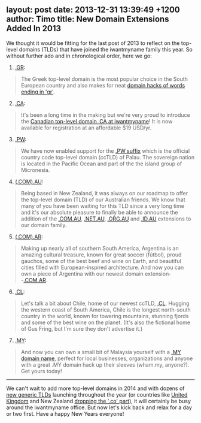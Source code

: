 layout: post
date: 2013-12-31 13:39:49 +1200
author: Timo
title: New Domain Extensions Added In 2013
----

We thought it would be fitting for the last post of 2013 to reflect on the top-level domains (TLDs) that have joined the iwantmyname family this year. So without further ado and in chronological order, here we go: 

1. [.GR](https://iwantmyname.com/blog/2013/02/greece-is-the-word-gr-rebuilds.html):
> The Greek top-level domain is the most popular choice in the South European country and also makes for neat [domain hacks of words ending in 'gr'](https://iwantmyname.com/domains/gr-greek-domain-name-registration-for-greece).

2. [.CA](https://iwantmyname.com/blog/2013/03/o-canada-your-home-and-native-domain-yes-we-do-offer-ca-now.html):
> It's been a long time in the making but we're very proud to introduce the [Canadian top-level domain .CA at iwantmyname](https://iwantmyname.com/domains/ca-canadian-domain-name-registration-for-canada)! It is now available for registration at an affordable $19 USD/yr.

3. [.PW](https://iwantmyname.com/blog/2013/03/pw-domains-now-available.html):
> We have now enabled support for the [.PW suffix](https://iwantmyname.com/domains/pw-palauan-domain-name-registration-for-palau) which is the official country code top-level domain (ccTLD) of Palau. The sovereign nation is located in the Pacific Ocean and part of the the island group of Micronesia.

4. [(.COM).AU](https://iwantmyname.com/blog/2013/04/going-across-the-ditch-you-can-now-register-au-domains-at-your-favourite-registrar.html):
> Being based in New Zealand, it was always on our roadmap to offer the top-level domain (TLD) of our Australian friends. We know that many of you have been waiting for this TLD since a very long time and it's our absolute pleasure to finally be able to announce the addition of the [.COM.AU](https://iwantmyname.com/domains/com.au-australian-domain-name-registration-for-australia), [.NET.AU](https://iwantmyname.com/domains/net.au-australian-domain-name-registration-for-australia), [.ORG.AU](https://iwantmyname.com/domains/org.au-australian-domain-name-registration-for-australia) and [.ID.AU](https://iwantmyname.com/domains/id.au-australian-domain-name-registration-for-australia) extensions to our domain family.

5. [(.COM).AR](https://iwantmyname.com/blog/2013/09/comar-a-tld-lionel-messi-would-be-proud-of.html):
> Making up nearly all of southern South America, Argentina is an amazing cultural treasure, known for great soccer (fútbol), proud gauchos, some of the best beef and wine on Earth, and beautiful cities filled with European-inspired architecture. And now you can own a piece of Argentina with our newest domain extension--[.COM.AR](https://iwantmyname.com/domains/com.ar-argentinean-domain-name-registration-for-argentina).

6. [.CL](https://iwantmyname.com/blog/2013/09/its-time-to-claim-a-chilean-domain.html):
 > Let's talk a bit about Chile, home of our newest ccTLD, [.CL](https://iwantmyname.com/domains/cl-chilean-domain-name-registration-for-chile). Hugging the western coast of South America, Chile is the longest north-south country in the world, known for towering mountains, stunning fjords and some of the best wine on the planet. (It's also the fictional home of Gus Fring, but I'm sure they don't advertise it.)

7. [.MY](https://iwantmyname.com/blog/2013/10/my-new-malaysian-domain-extension.html):
> And now you can own a small bit of Malaysia yourself with a [.MY domain name](https://iwantmyname.com/domains/my-malaysian-domain-name-registration-for-malaysia), perfect for local businesses, organizations and anyone with a great .MY domain hack up their sleeves (wham.my, anyone?). Get yours today!

* * *

We can't wait to add more top-level domains in 2014 and with dozens of [new generic TLDs](https://iwantmyname.com/domains/new-gtld-domain-extensions) launching throughout the year (or countries like [United Kingdom](https://iwantmyname.com/blog/2013/11/uk-domains-without-the-co-coming-summer-2014.html) and New Zealand [dropping the '.co' part](https://iwantmyname.com/blog/2013/11/its-time-to-drop-the-conz-pre-ordering-starts-today.html)), it will certainly be busy around the iwantmyname office. But now let's kick back and relax for a day or two first. Have a happy New Years everyone!
